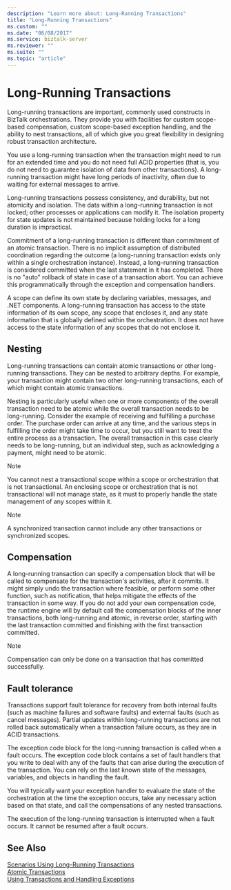 ```yaml
---
description: "Learn more about: Long-Running Transactions"
title: "Long-Running Transactions"
ms.custom: ""
ms.date: "06/08/2017"
ms.service: biztalk-server
ms.reviewer: ""
ms.suite: ""
ms.topic: "article"
---
```

# Long-Running Transactions
Long-running transactions are important, commonly used constructs in BizTalk orchestrations. They provide you with facilities for custom scope-based compensation, custom scope-based exception handling, and the ability to nest transactions, all of which give you great flexibility in designing robust transaction architecture.  
  
 You use a long-running transaction when the transaction might need to run for an extended time and you do not need full ACID properties (that is, you do not need to guarantee isolation of data from other transactions). A long-running transaction might have long periods of inactivity, often due to waiting for external messages to arrive.  
  
 Long-running transactions possess consistency, and durability, but not atomicity and isolation. The data within a long-running transaction is not locked; other processes or applications can modify it. The isolation property for state updates is not maintained because holding locks for a long duration is impractical.  
  
 Commitment of a long-running transaction is different than commitment of an atomic transaction. There is no implicit assumption of distributed coordination regarding the outcome (a long-running transaction exists only within a single orchestration instance). Instead, a long-running transaction is considered committed when the last statement in it has completed. There is no "auto" rollback of state in case of a transaction abort. You can achieve this programmatically through the exception and compensation handlers.  
  
 A scope can define its own state by declaring variables, messages, and .NET components. A long-running transaction has access to the state information of its own scope, any scope that encloses it, and any state information that is globally defined within the orchestration. It does not have access to the state information of any scopes that do not enclose it.  
  
## Nesting  
 Long-running transactions can contain atomic transactions or other long-running transactions. They can be nested to arbitrary depths. For example, your transaction might contain two other long-running transactions, each of which might contain atomic transactions.  
  
 Nesting is particularly useful when one or more components of the overall transaction need to be atomic while the overall transaction needs to be long-running. Consider the example of receiving and fulfilling a purchase order. The purchase order can arrive at any time, and the various steps in fulfilling the order might take time to occur, but you still want to treat the entire process as a transaction. The overall transaction in this case clearly needs to be long-running, but an individual step, such as acknowledging a payment, might need to be atomic.  
  
> [!NOTE]
>  You cannot nest a transactional scope within a scope or orchestration that is not transactional. An enclosing scope or orchestration that is not transactional will not manage state, as it must to properly handle the state management of any scopes within it.  
  
> [!NOTE]
>  A synchronized transaction cannot include any other transactions or synchronized scopes.  
  
## Compensation  
 A long-running transaction can specify a compensation block that will be called to compensate for the transaction's activities, after it commits. It might simply undo the transaction where feasible, or perform some other function, such as notification, that helps mitigate the effects of the transaction in some way. If you do not add your own compensation code, the runtime engine will by default call the compensation blocks of the inner transactions, both long-running and atomic, in reverse order, starting with the last transaction committed and finishing with the first transaction committed.  
  
> [!NOTE]
>  Compensation can only be done on a transaction that has committed successfully.  
  
## Fault tolerance  
 Transactions support fault tolerance for recovery from both internal faults (such as machine failures and software faults) and external faults (such as cancel messages). Partial updates within long-running transactions are not rolled back automatically when a transaction failure occurs, as they are in ACID transactions.  
  
 The exception code block for the long-running transaction is called when a fault occurs. The exception code block contains a set of fault handlers that you write to deal with any of the faults that can arise during the execution of the transaction. You can rely on the last known state of the messages, variables, and objects in handling the fault.  
  
 You will typically want your exception handler to evaluate the state of the orchestration at the time the exception occurs, take any necessary action based on that state, and call the compensations of any nested transactions.  
  
 The execution of the long-running transaction is interrupted when a fault occurs. It cannot be resumed after a fault occurs.  
  
## See Also  
 [Scenarios Using Long-Running Transactions](../core/scenarios-using-long-running-transactions.md)   
 [Atomic Transactions](../core/atomic-transactions.md)   
 [Using Transactions and Handling Exceptions](../core/using-transactions-and-handling-exceptions.md)
